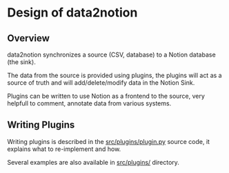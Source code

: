 # Design of data2notion

## Overview

data2notion synchronizes a source (CSV, database) to a Notion database (the sink).

The data from the source is provided using plugins, the plugins will
act as a source of truth and will add/delete/modify data in the Notion
Sink.

Plugins can be written to use Notion as a frontend to the source, very helpfull
to comment, annotate data from various systems.

## Writing Plugins

Writing plugins is described in the [src/plugins/plugin.py](src/plugins/plugin.py) source
code, it explains what to re-implement and how.

Several examples are also available in [src/plugins/](src/plugins/) directory.